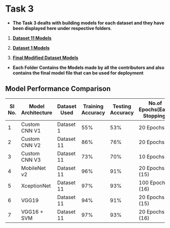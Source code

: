 # Task 3 
-  **The Task 3 dealts with building models for each dataset and they have been displayed here under respective folders**.

1. [**Dataset 11 Models**](https://github.com/OmdenaAI/bengaluru-india-improve-sorting-segregation/tree/main/src/tasks/Task-3%20-%20Model-Building/Models%20Made%20for%20Dataset%2011)

2. [**Dataset 1 Models**](https://github.com/OmdenaAI/bengaluru-india-improve-sorting-segregation/tree/main/src/tasks/Task-3%20-%20Model-Building/Models%20for%20Dataset%201)

3. [**Final Modified Dataset Models**](https://github.com/OmdenaAI/bengaluru-india-improve-sorting-segregation/tree/main/src/tasks/Task-3%20-%20Model-Building/Final%20Datasets%20and%20Models)

- **Each Folder Contains the Models made by all the contributors and also contains the final model file that can be used for deployment**


## Model Performance Comparison


SI No.		| Model Architecture | Dataset Used | Training Accuracy | Testing Accuracy | No.of Epochs(Early Stopping)
--- | --- | --- | --- |  --- | --- |
1	| Custom CNN V1 | Dataset 1 | 55%| 53% | 20 Epochs
2	| Custom CNN V2 | Dataset 11 | 86%| 76% | 20 Epochs
3	| Custom CNN V3 | Dataset 11 | 73%| 70% | 10 Epochs
4	| MobileNet v2 | Dataset 11 | 96%| 91% | 20 Epochs (15)
5	| XceptionNet | Dataset 11 | 97%| 93% | 100 Epochs (16)
6	| VGG19 | Dataset 11 | 94%| 91% | 20 Epochs (15)
7	| VGG16 + SVM| Dataset 11 | 97%| 93% | 20 Epochs (16)

